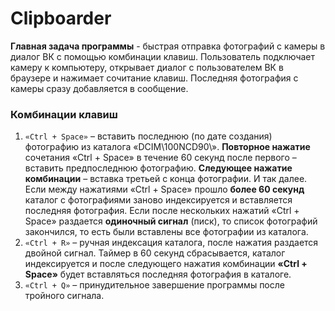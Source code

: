 # Clipboarder
**Главная задача программы** - быстрая отправка фотографий с камеры в диалог ВК с помощью комбинации клавиш. Пользователь подключает камеру к компьютеру, открывает диалог с пользователем ВК в браузере и нажимает сочитание клавиш. Последняя фотография с камеры сразу добавляется в сообщение.

### Комбинации клавиш
1. `«Ctrl + Space»` – вставить последнюю (по дате создания) фотографию из каталога «DCIM\100NCD90\». **Повторное нажатие** сочетания «Ctrl + Space» в течение 60 секунд после первого – вставить предпоследнюю фотографию. **Следующее нажатие комбинации** – вставка третьей с конца фотографии. И так далее.
Если между нажатиями «Ctrl + Space» прошло **более 60 секунд** каталог с фотографиями заново индексируется и вставляется последняя фотография. 
Если после нескольких нажатий «Ctrl + Space» раздается 
**одиночный сигнал** (писк), то список фотографий закончился, то есть были вставлены все фотографии из каталога.
2. `«Ctrl + R»` – ручная индексация каталога, после нажатия раздается двойной сигнал. Таймер в 60 секунд сбрасывается, каталог индексируется и после следующего нажатия комбинации **«Ctrl + Space»** будет вставляться последняя фотография в каталоге.
3. `«Ctrl + Q»` – принудительное завершение программы после тройного сигнала.